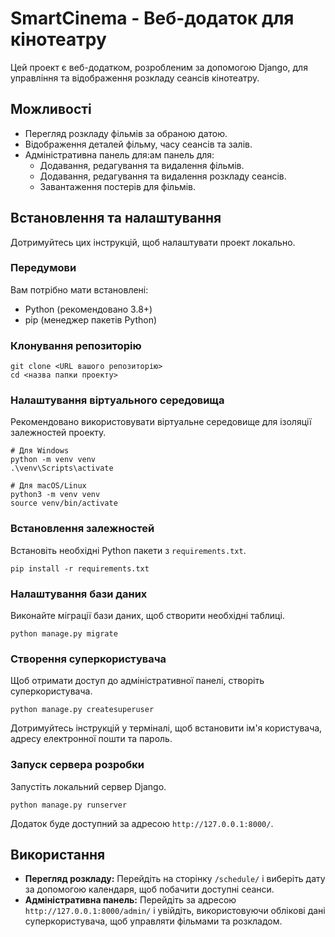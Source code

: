 # SmartCinema - Веб-додаток для кінотеатру

Цей проект є веб-додатком, розробленим за допомогою Django, для управління та відображення розкладу сеансів кінотеатру.

## Можливості

*   Перегляд розкладу фільмів за обраною датою.
*   Відображення деталей фільму, часу сеансів та залів.
*   Адміністративна панель для:ам панель для:
    *   Додавання, редагування та видалення фільмів.
    *   Додавання, редагування та видалення розкладу сеансів.
    *   Завантаження постерів для фільмів.

## Встановлення та налаштування

Дотримуйтесь цих інструкцій, щоб налаштувати проект локально.

### Передумови

Вам потрібно мати встановлені:

*   Python (рекомендовано 3.8+)
*   pip (менеджер пакетів Python)

### Клонування репозиторію

```
git clone <URL вашого репозиторію>
cd <назва папки проекту>
```

### Налаштування віртуального середовища

Рекомендовано використовувати віртуальне середовище для ізоляції залежностей проекту.

```
# Для Windows
python -m venv venv
.\venv\Scripts\activate

# Для macOS/Linux
python3 -m venv venv
source venv/bin/activate
```

### Встановлення залежностей

Встановіть необхідні Python пакети з `requirements.txt`.

```
pip install -r requirements.txt
```

### Налаштування бази даних

Виконайте міграції бази даних, щоб створити необхідні таблиці.

```
python manage.py migrate
```

### Створення суперкористувача

Щоб отримати доступ до адміністративної панелі, створіть суперкористувача.

```
python manage.py createsuperuser
```

Дотримуйтесь інструкцій у терміналі, щоб встановити ім'я користувача, адресу електронної пошти та пароль.

### Запуск сервера розробки

Запустіть локальний сервер Django.

```
python manage.py runserver
```

Додаток буде доступний за адресою `http://127.0.0.1:8000/`.

## Використання

*   **Перегляд розкладу:** Перейдіть на сторінку `/schedule/` і виберіть дату за допомогою календаря, щоб побачити доступні сеанси.
*   **Адміністративна панель:** Перейдіть за адресою `http://127.0.0.1:8000/admin/` і увійдіть, використовуючи облікові дані суперкористувача, щоб управляти фільмами та розкладом. 